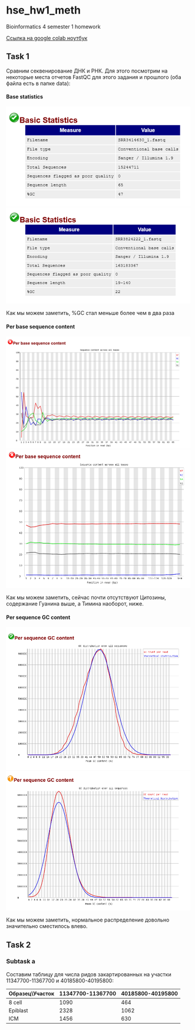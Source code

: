 # hse_hw1_meth
Bioinformatics 4 semester 1 homework


[Ссылка на google colab ноутбук](https://colab.research.google.com/drive/1IY5RFtGvdPKsypkePDJMeYafhdq1vzHt?usp=sharing)  

## Task 1  

Сравним секвенирование ДНК и РНК. Для этого посмотрим на некоторые места отчетов FastQC для этого задания и прошлого (оба файла есть в папке data):  

#### Base statistics

<img src=https://github.com/TheMostKnown/hse_hw1_meth/blob/main/images/prev_fastQC_1.PNG width=500/>  
<img src=https://github.com/TheMostKnown/hse_hw1_meth/blob/main/images/new_fastQC_1.PNG width=500/>  

Как мы можем заметить, %GC стал меньше более чем в два раза  

#### Per base sequence content  

<img src=https://github.com/TheMostKnown/hse_hw1_meth/blob/main/images/prev_fastQC_2.PNG width=500/>  
<img src=https://github.com/TheMostKnown/hse_hw1_meth/blob/main/images/new_fastQC_2.PNG width=500/>  

Как мы можем заметить, сейчас почти отсутствуют Цитозины, cодержание Гуанина выше, а Тимина наоборот, ниже.  

#### Per sequence GC content  


<img src=https://github.com/TheMostKnown/hse_hw1_meth/blob/main/images/prev_fastQC_3.PNG width=500/>  
<img src=https://github.com/TheMostKnown/hse_hw1_meth/blob/main/images/new_fastQC_3.PNG width=500/>   

Как мы можем заметить, нормальное распределение довольно значительно сместилось влево.  

## Task 2  
### Subtask a  

Составим таблицу для числа ридов закартированных на участки 11347700-11367700 и 40185800-40195800:  

Образец\Участок | 11347700-11367700 | 40185800-40195800
--------------- | ----------------- | ------------------
8 cell          | 1090              | 464
Epiblast        | 2328              | 1062
ICM             | 1456              | 630
